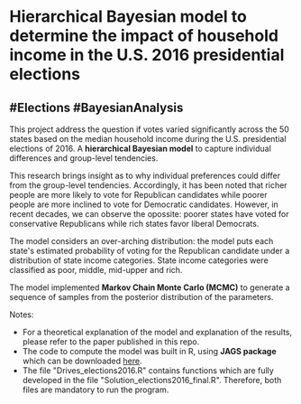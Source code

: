 # Hierarchical Bayesian model to determine the impact of household income in the U.S. 2016 presidential elections
## #Elections #BayesianAnalysis

This project address the question if votes varied significantly across the 50 states based on the median household income 
during the U.S. presidential elections of 2016. A **hierarchical Bayesian model** to capture individual differences and group-level tendencies. 

This research brings insight as to why individual preferences could differ from the group-level tendencies. 
Accordingly, it has been noted that richer people are more likely to vote for Republican candidates while poorer people are more inclined to vote for Democratic candidates. 
However, in recent decades, we can observe the opossite: poorer states have voted for conservative Republicans while rich states favor liberal Democrats. 

The model considers an over-arching distribution: the model puts each state's estimated probability of voting for the Republican candidate 
under a distribution of state income categories. State income categories were classified as poor, middle, mid-upper and rich. 

The model implemented **Markov Chain Monte Carlo (MCMC)** to generate a sequence of samples from the posterior distribution of the parameters. 

Notes:
- For a theoretical explanation of the model and explanation of the results, please refer to the paper published in this repo. 
- The code to compute the model was built in R, using **JAGS package** which can be downloaded [here](https://sourceforge.net/projects/mcmc-jags/files/JAGS/4.x/Mac%20OS%20X/JAGS-4.3.0.dmg/download).
- The file "Drives_elections2016.R" contains functions which are fully developed in the file "Solution_elections2016_final.R". Therefore, both files are mandatory to run the program.
